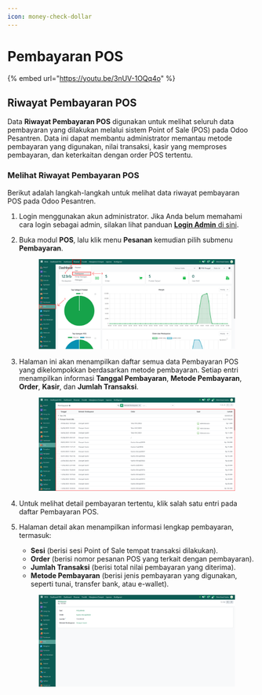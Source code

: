 ```yaml
---
icon: money-check-dollar
---
```


# Pembayaran POS

{% embed url="https://youtu.be/3nUV-1OQq4o" %}

## Riwayat Pembayaran POS

Data **Riwayat Pembayaran POS** digunakan untuk melihat seluruh data pembayaran yang dilakukan melalui sistem Point of Sale (POS) pada Odoo Pesantren. Data ini dapat membantu administrator memantau metode pembayaran yang digunakan, nilai transaksi, kasir yang memproses pembayaran, dan keterkaitan dengan order POS tertentu.

### Melihat Riwayat Pembayaran POS

Berikut adalah langkah-langkah untuk melihat data riwayat pembayaran POS pada Odoo Pesantren.

1. Login menggunakan akun administrator. Jika Anda belum memahami cara login sebagai admin, silakan lihat panduan [**Login Admin** di sini](../../panduan-login/login-admin.md).
2.  Buka modul **POS**, lalu klik menu **Pesanan** kemudian pilih submenu **Pembayaran**.

    <figure><img src="../../.gitbook/assets/images-688 (2).png" alt=""><figcaption></figcaption></figure>


3.  Halaman ini akan menampilkan daftar semua data Pembayaran POS yang dikelompokkan berdasarkan metode pembayaran. Setiap entri menampilkan informasi **Tanggal Pembayaran**, **Metode Pembayaran**, **Order**, **Kasir**, dan **Jumlah Transaksi**.

    <figure><img src="../../.gitbook/assets/images-689 (1) (1).png" alt=""><figcaption></figcaption></figure>


4. Untuk melihat detail pembayaran tertentu, klik salah satu entri pada daftar Pembayaran POS.
5.  Halaman detail akan menampilkan informasi lengkap pembayaran, termasuk:

    * **Sesi** (berisi sesi Point of Sale tempat transaksi dilakukan).
    * **Order** (berisi nomor pesanan POS yang terkait dengan pembayaran).
    * **Jumlah Transaksi** (berisi total nilai pembayaran yang diterima).
    * **Metode Pembayaran** (berisi jenis pembayaran yang digunakan, seperti tunai, transfer bank, atau e-wallet).

    <figure><img src="../../.gitbook/assets/images-690 (1).png" alt=""><figcaption></figcaption></figure>
